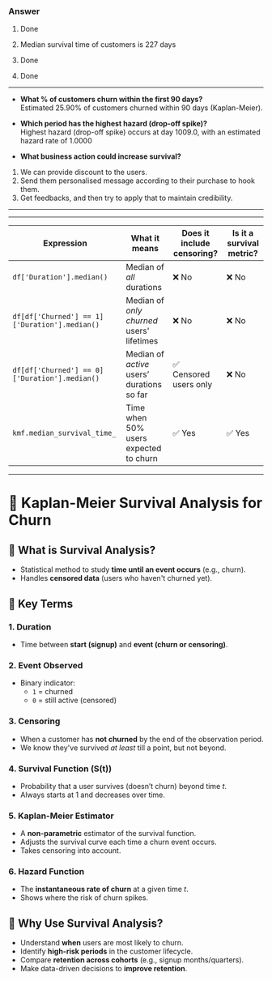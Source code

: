 ### Answer 

1. Done

2. Median survival time of customers is 227 days

3. Done

4. Done

---

- **What % of customers churn within the first 90 days?**  
Estimated 25.90% of customers churned within 90 days (Kaplan-Meier).

- **Which period has the highest hazard (drop-off spike)?**  
Highest hazard (drop-off spike) occurs at day 1009.0,
with an estimated hazard rate of 1.0000

- **What business action could increase survival?**  
1. We can provide discount to the users.
2. Send them personalised message according to their purchase to hook them.
3. Get feedbacks, and then try to apply that to maintain credibility.

---
---

| Expression                                    | What it means                              | Does it include censoring? | Is it a survival metric? |
| --------------------------------------------- | ------------------------------------------ | -------------------------- | ------------------------ |
| `df['Duration'].median()`                     | Median of *all* durations                  | ❌ No                       | ❌ No                     |
| `df[df['Churned'] == 1]['Duration'].median()` | Median of *only churned* users' lifetimes  | ❌ No                       | ❌ No                     |
| `df[df['Churned'] == 0]['Duration'].median()` | Median of *active* users’ durations so far | ✅ Censored users only      | ❌ No                     |
| `kmf.median_survival_time_`                   | Time when 50% users expected to churn      | ✅ Yes                      | ✅ Yes                    |

---

# 📘 Kaplan-Meier Survival Analysis for Churn

## 🔹 What is Survival Analysis?
- Statistical method to study **time until an event occurs** (e.g., churn).
- Handles **censored data** (users who haven't churned yet).

## 🔹 Key Terms

### 1. **Duration**
- Time between **start (signup)** and **event (churn or censoring)**.

### 2. **Event Observed**
- Binary indicator:
  - `1` = churned
  - `0` = still active (censored)

### 3. **Censoring**
- When a customer has **not churned** by the end of the observation period.
- We know they've survived *at least* till a point, but not beyond.

### 4. **Survival Function (S(t))**
- Probability that a user survives (doesn’t churn) beyond time *t*.
- Always starts at 1 and decreases over time.

### 5. **Kaplan-Meier Estimator**
- A **non-parametric** estimator of the survival function.
- Adjusts the survival curve each time a churn event occurs.
- Takes censoring into account.

### 6. **Hazard Function**
- The **instantaneous rate of churn** at a given time *t*.
- Shows where the risk of churn spikes.

## 🔹 Why Use Survival Analysis?

- Understand **when** users are most likely to churn.
- Identify **high-risk periods** in the customer lifecycle.
- Compare **retention across cohorts** (e.g., signup months/quarters).
- Make data-driven decisions to **improve retention**.
